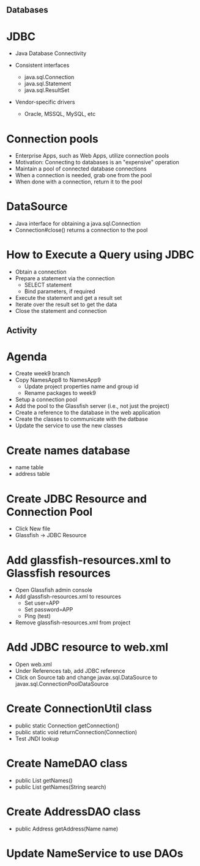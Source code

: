 ## Databases

# JDBC

- Java Database Connectivity

- Consistent interfaces
    - java.sql.Connection
    - java.sql.Statement
    - java.sql.ResultSet

- Vendor-specific drivers
    - Oracle, MSSQL, MySQL, etc

# Connection pools

- Enterprise Apps, such as Web Apps, utilize connection pools
- Motivation: Connecting to databases is an "expensive" operation
- Maintain a pool of connected database connections
- When a connection is needed, grab one from the pool
- When done with a connection, return it to the pool

# DataSource

- Java interface for obtaining a java.sql.Connection
- Connection#close() returns a connection to the pool

# How to Execute a Query using JDBC

- Obtain a connection
- Prepare a statement via the connection
    - SELECT statement
    - Bind parameters, if required
- Execute the statement and get a result set
- Iterate over the result set to get the data
- Close the statement and connection

## Activity

# Agenda

- Create week9 branch
- Copy NamesApp8 to NamesApp9
    - Update project properties name and group id
    - Rename packages to week9
- Setup a connection pool
- Add the pool to the Glassfish server (i.e., not just the project)
- Create a reference to the database in the web application
- Create the classes to communicate with the datbase
- Update the service to use the new classes

# Create names database
- name table
- address table

# Create JDBC Resource and Connection Pool
- Click New file
- Glassfish -> JDBC Resource

# Add glassfish-resources.xml to Glassfish resources
- Open Glassfish admin console
- Add glassfish-resources.xml to resources
    - Set user=APP
    - Set password=APP
    - Ping (test)
- Remove glassfish-resources.xml from project

# Add JDBC resource to web.xml
- Open web.xml
- Under References tab, add JDBC reference
- Click on Source tab and change javax.sql.DataSource to javax.sql.ConnectionPoolDataSource

# Create ConnectionUtil class
- public static Connection getConnection()
- public static void returnConnection(Connection)
- Test JNDI lookup

# Create NameDAO class
- public List<Name> getNames()
- public List<Name> getNames(String search)

# Create AddressDAO class
- public Address getAddress(Name name)

# Update NameService to use DAOs

